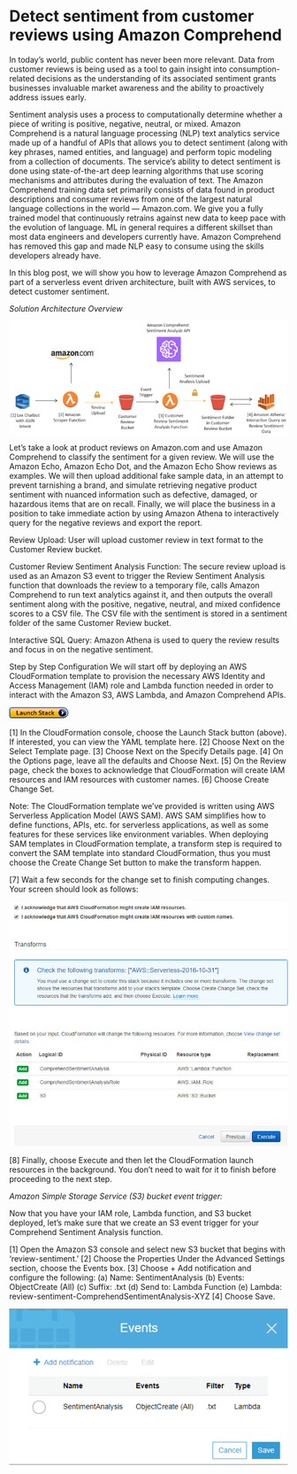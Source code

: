 # Detect sentiment from customer reviews using Amazon Comprehend

<p> In today’s world, public content has never been more relevant. Data from customer reviews is being used as a tool to gain insight into consumption-related decisions as the understanding of its associated sentiment grants businesses invaluable market awareness and the ability to proactively address issues early.

Sentiment analysis uses a process to computationally determine whether a piece of writing is positive, negative, neutral, or mixed. Amazon Comprehend is a natural language processing (NLP) text analytics service made up of a handful of APIs that allows you to detect sentiment (along with key phrases, named entities, and language) and perform topic modeling from a collection of documents. The service’s ability to detect sentiment is done using state-of-the-art deep learning algorithms that use scoring mechanisms and attributes during the evaluation of text. The Amazon Comprehend training data set primarily consists of data found in product descriptions and consumer reviews from one of the largest natural language collections in the world — Amazon.com. We give you a fully trained model that continuously retrains against new data to keep pace with the evolution of language. ML in general requires a different skillset than most data engineers and developers currently have. Amazon Comprehend has removed this gap and made NLP easy to consume using the skills developers already have.

In this blog post, we will show you how to leverage Amazon Comprehend as part of a serverless event driven architecture, built with AWS services, to detect customer sentiment. </p>

<p><em> Solution Architecture Overview </em></p>
<img src="BlogFoto/ComprehendReviewSentimentArchitecture.png" alt="Architecture" title="Amazon Comprehend Review Sentiment Architecture" align="center" />

Let’s take a look at product reviews on Amazon.com and use Amazon Comprehend to classify the sentiment for a given review. We will use the Amazon Echo, Amazon Echo Dot, and the Amazon Echo Show reviews as examples. We will then upload additional fake sample data, in an attempt to prevent tarnishing a brand, and simulate retrieving negative product sentiment with nuanced information such as defective, damaged, or hazardous items that are on recall. Finally, we will place the business in a position to take immediate action by using Amazon Athena to interactively query for the negative reviews and export the report.

Review Upload: User will upload customer review in text format to the Customer Review bucket. 

Customer Review Sentiment Analysis Function: The secure review upload is used as an Amazon S3 event to trigger the Review Sentiment Analysis function that downloads the review to a temporary file, calls Amazon Comprehend to run text analytics against it, and then outputs the overall sentiment along with the positive, negative, neutral, and mixed confidence scores to a CSV file. The CSV file with the sentiment is stored in a sentiment folder of the same Customer Review bucket.

Interactive SQL Query:  Amazon Athena is used to query the review results and focus in on the negative sentiment.

Step by Step Configuration
We will start off by deploying an AWS CloudFormation template to provision the necessary AWS Identity and Access Management (IAM) role and Lambda function needed in order to interact with the Amazon S3, AWS Lambda, and Amazon Comprehend APIs.

<img src="BlogFoto/CF_Launch.png" />

[1] In the CloudFormation console, choose the Launch Stack button (above). If interested, you can view the YAML template here.
[2] Choose Next on the Select Template page.
[3] Choose Next on the Specify Details page.
[4] On the Options page, leave all the defaults and Choose Next.
[5] On the Review page, check the boxes to acknowledge that CloudFormation will create IAM resources and IAM resources with customer names.
[6] Choose Create Change Set.

Note: The CloudFormation template we’ve provided is written using AWS Serverless Application Model (AWS SAM). AWS SAM simplifies how to define functions, APIs, etc. for serverless applications, as well as some features for these services like environment variables. When deploying SAM templates in CloudFormation template, a transform step is required to convert the SAM template into standard CloudFormation, thus you must choose the Create Change Set button to make the transform happen.

[7] Wait a few seconds for the change set to finish computing changes. Your screen should look as follows:

<img src="BlogFoto/CreateChangeSet.jpg" />

[8] Finally, choose Execute and then let the CloudFormation launch resources in the background. You don’t need to wait for it to finish before proceeding to the next step.

<p><em> Amazon Simple Storage Service (S3) bucket event trigger: </em></p>

Now that you have your IAM role, Lambda function, and S3 bucket deployed, let’s make sure that we create an S3 event trigger for your Comprehend Sentiment Analysis function.

[1] Open the Amazon S3 console and select new S3 bucket that begins with ‘review-sentiment.’
[2] Choose the Properties Under the Advanced Settings section, choose the Events box.
[3] Choose + Add notification and configure the following:
  (a) Name: SentimentAnalysis
  (b) Events: ObjectCreate (All)
  (c) Suffix: .txt
  (d) Send to: Lambda Function
  (e) Lambda: review-sentiment-ComprehendSentimentAnalysis-XYZ
[4] Choose Save.

<img src="BlogFoto/S3EventConfirmation.png" />




